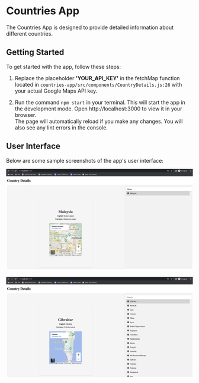 # Countries App
The Countries App is designed to provide detailed information about different countries.


## Getting Started

To get started with the app, follow these steps:

1. Replace the placeholder <b>'YOUR_API_KEY'</b> in the fetchMap function located in `countries-app/src/components/CountryDetails.js:26` with your actual Google Maps API key.

2. Run the command `npm start` in your terminal.
    This will start the app in the development mode.
    Open http://localhost:3000 to view it in your browser.<br>
    The page will automatically reload if you make any changes.
    You will also see any lint errors in the console.


## User Interface
Below are some sample screenshots of the app's user interface:

![Malaysia](./src/images/malaysia.png)

![Gibraltar](./src/images/gibraltar.png)

